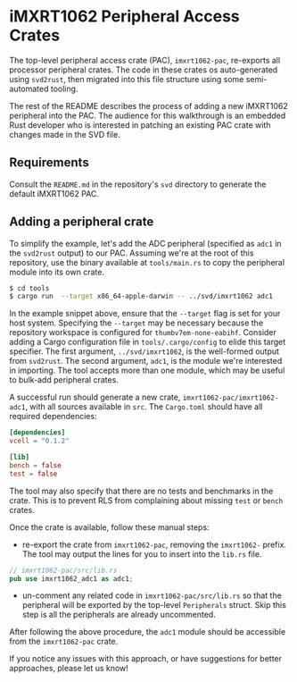 # iMXRT1062 Peripheral Access Crates

The top-level peripheral access crate (PAC), `imxrt1062-pac`, re-exports all processor peripheral crates. The code in these crates os auto-generated using `svd2rust`, then migrated into this file structure using some semi-automated tooling.

The rest of the README describes the process of adding a new iMXRT1062 peripheral into the PAC. The audience for this walkthrough is an embedded Rust developer who is interested in patching an existing PAC crate with changes made in the SVD file.

## Requirements

Consult the `README.md` in the repository's `svd` directory to generate the default iMXRT1062 PAC.

## Adding a peripheral crate

To simplify the example, let's add the ADC peripheral (specified as `adc1` in the `svd2rust` output) to our PAC. Assuming we're at the root of this repository, use the binary available at `tools/main.rs` to copy the peripheral module into its own crate.

```bash
$ cd tools
$ cargo run  --target x86_64-apple-darwin -- ../svd/imxrt1062 adc1
```

In the example snippet above, ensure that the `--target` flag is set for your host system. Specifying the `--target` may be necessary because the repository workspace is configured for `thumbv7em-none-eabihf`. Consider adding a Cargo configuration file in `tools/.cargo/config` to elide this target specifier. The first argument, `../svd/imxrt1062`, is the well-formed output from `svd2rust`. The second argument, `adc1`, is the module we're interested in importing. The tool accepts more than one module, which may be useful to bulk-add peripheral crates.

A successful run should generate a new crate, `imxrt1062-pac/imxrt1062-adc1`, with all sources available in `src`. The `Cargo.toml` should have all required dependencies:

```toml
[dependencies]
vcell = "0.1.2"

[lib]
bench = false
test = false
```

The tool may also specify that there are no tests and benchmarks in the crate. This is to prevent RLS from complaining about missing `test` or `bench` crates.

Once the crate is available, follow these manual steps:

- re-export the crate from `imxrt1062-pac`, removing the `imxrt1062-` prefix. The tool may output the lines for you to insert into the `lib.rs` file.

```rust
// imxrt1062-pac/src/lib.rs
pub use imxrt1062_adc1 as adc1;
```

- un-comment any related code in `imxrt1062-pac/src/lib.rs` so that the peripheral will be exported by the top-level `Peripherals` struct. Skip this step is all the peripherals are already uncommented.

After following the above procedure, the `adc1` module should be accessible from the `imxrt1062-pac` crate.

If you notice any issues with this approach, or have suggestions for better approaches, please let us know!